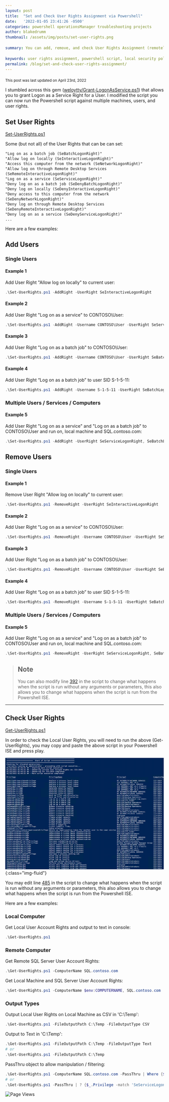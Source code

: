 ```yaml
---
layout: post
title:  "Set and Check User Rights Assignment via Powershell"
date:   '2022-01-05 23:41:26 -0500'
categories: powershell operationsManager troubleshooting projects 
author: blakedrumm
thumbnail: /assets/img/posts/set-user-rights.png

summary: You can add, remove, and check User Rights Assignment (remotely / locally) with the following Powershell scripts.

keywords: user rights assignment, powershell script, local security policy, secpol.msc, assign user rights via powershell, change user rights via powershell, add logon locally, powershell local security policy, logon as batch powershell, local user account rights
permalink: /blog/set-and-check-user-rights-assignment/
---
```

<sub>This post was last updated on April 23rd, 2022</sub>

 I stumbled across this gem ([weloytty/Grant-LogonAsService.ps1](https://github.com/weloytty/QuirkyPSFunctions/blob/master/Source/Users/Grant-LogOnAsService.ps1)) that allows you to grant Logon as a Service Right for a User. I modified the script you can now run the Powershell script against multiple machines, users, and user rights.
 
## Set User Rights
[Set-UserRights.ps1](https://github.com/blakedrumm/SCOM-Scripts-and-SQL/blob/master/Powershell/General%20Functions/Set-UserRights.ps1)

Some (but not all) of the User Rights that can be can set:
```
"Log on as a batch job (SeBatchLogonRight)"
"Allow log on locally (SeInteractiveLogonRight)"
"Access this computer from the network (SeNetworkLogonRight)"
"Allow log on through Remote Desktop Services (SeRemoteInteractiveLogonRight)"
"Log on as a service (SeServiceLogonRight)"
"Deny log on as a batch job (SeDenyBatchLogonRight)"
"Deny log on locally (SeDenyInteractiveLogonRight)"
"Deny access to this computer from the network (SeDenyNetworkLogonRight)"
"Deny log on through Remote Desktop Services (SeDenyRemoteInteractiveLogonRight)"
"Deny log on as a service (SeDenyServiceLogonRight)"
...
```

Here are a few examples:
## Add Users
### Single Users
#### Example 1
Add User Right "Allow log on locally" to current user:
```powershell
.\Set-UserRights.ps1 -AddRight -UserRight SeInteractiveLogonRight
```
#### Example 2
Add User Right "Log on as a service" to CONTOSO\User:
```powershell
.\Set-UserRights.ps1 -AddRight -Username CONTOSO\User -UserRight SeServiceLogonRight
```
#### Example 3
Add User Right "Log on as a batch job" to CONTOSO\User:
```powershell
.\Set-UserRights.ps1 -AddRight -Username CONTOSO\User -UserRight SeBatchLogonRight
```
#### Example 4
Add User Right “Log on as a batch job” to user SID S-1-5-11:
```powershell
.\Set-UserRights.ps1 -AddRight -Username S-1-5-11 -UserRight SeBatchLogonRight
```

### Multiple Users / Services / Computers
#### Example 5
Add User Right "Log on as a service" and "Log on as a batch job" to CONTOSO\User and run on, local machine and SQL.contoso.com:
```powershell
.\Set-UserRights.ps1 -AddRight -UserRight SeServiceLogonRight, SeBatchLogonRight -ComputerName $env:COMPUTERNAME, SQL.contoso.com -UserName CONTOSO\User1, CONTOSO\User2
```

## Remove Users
### Single Users
#### Example 1
Remove User Right "Allow log on locally" to current user:
```powershell
.\Set-UserRights.ps1 -RemoveRight -UserRight SeInteractiveLogonRight
```
#### Example 2
Add User Right "Log on as a service" to CONTOSO\User:
```powershell
.\Set-UserRights.ps1 -RemoveRight -Username CONTOSO\User -UserRight SeServiceLogonRight
```
#### Example 3
Add User Right "Log on as a batch job" to CONTOSO\User:
```powershell
.\Set-UserRights.ps1 -RemoveRight -Username CONTOSO\User -UserRight SeBatchLogonRight
```
#### Example 4
Add User Right “Log on as a batch job” to user SID S-1-5-11:
```powershell
.\Set-UserRights.ps1 -RemoveRight -Username S-1-5-11 -UserRight SeBatchLogonRight
```

### Multiple Users / Services / Computers
#### Example 5
Add User Right "Log on as a service" and "Log on as a batch job" to CONTOSO\User and run on, local machine and SQL.contoso.com:
```powershell
.\Set-UserRights.ps1 -RemoveRight -UserRight SeServiceLogonRight, SeBatchLogonRight -ComputerName $env:COMPUTERNAME, SQL.contoso.com -UserName CONTOSO\User1, CONTOSO\User2
```

> ## Note
> You can also modify line [392](https://github.com/blakedrumm/SCOM-Scripts-and-SQL/blob/master/Powershell/General%20Functions/Set-UserRights.ps1#L392) in the script to change what happens when the script is run without any arguments or parameters, this also allows you to change what happens when the script is run from the Powershell ISE.

---

## Check User Rights
[Get-UserRights.ps1](https://github.com/blakedrumm/SCOM-Scripts-and-SQL/blob/master/Powershell/General%20Functions/Get-UserRights.ps1)

In order to check the Local User Rights, you will need to run the above (Get-UserRights), you may copy and paste the above script in your Powershell ISE and press play.

![UserAccountsRights](/assets/img/posts/get-user-right.png){:class="img-fluid"}

You may edit line [485](https://github.com/blakedrumm/SCOM-Scripts-and-SQL/blob/master/Powershell/General%20Functions/Get-UserRights.ps1#L485) in the script to change what happens when the script is run without any arguments or parameters, this also allows you to change what happens when the script is run from the Powershell ISE.

Here are a few examples:
### Local Computer
Get Local User Account Rights and output to text in console:
```powershell
.\Get-UserRights.ps1
```

### Remote Computer
Get Remote SQL Server User Account Rights:
```powershell
.\Get-UserRights.ps1 -ComputerName SQL.contoso.com
```

Get Local Machine and SQL Server User Account Rights:
```powershell
.\Get-UserRights.ps1 -ComputerName $env:COMPUTERNAME, SQL.contoso.com
```

### Output Types
Output Local User Rights on Local Machine as CSV in 'C:\Temp':
```powershell
.\Get-UserRights.ps1 -FileOutputPath C:\Temp -FileOutputType CSV
```

Output to Text in 'C:\Temp':
```powershell
.\Get-UserRights.ps1 -FileOutputPath C:\Temp -FileOutputType Text
# or
.\Get-UserRights.ps1 -FileOutputPath C:\Temp
```

PassThru object to allow manipulation / filtering:
```powershell
.\Get-UserRights.ps1 -ComputerName SQL.contoso.com -PassThru | Where {$_.Principal -match "Administrator"}
# or
.\Get-UserRights.ps1 -PassThru | ? {$_.Privilege -match 'SeServiceLogonRight'}
```

![Page Views](https://counter.blakedrumm.com/count/tag.svg?url=blakedrumm.com/blog/set-and-check-user-rights-assignment/)

<!--
Having trouble with Pages? Check out our [documentation](https://docs.github.com/categories/github-pages-basics/) or [contact support](https://support.github.com/contact) and we’ll help you sort it out.
-->
